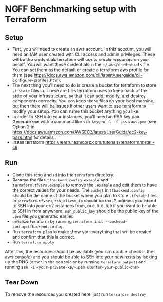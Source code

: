 # NGFF Benchmarking setup with Terraform

## Setup
* First, you will need to create an aws account. In this account, you will need an IAM user created with CLI access and admin privileges. These will be the credentials terraform will use to create resources on your behalf. You will want these credentials in the `~/.aws/credentials` file. You can set them as the default or create a terraform aws profile for them (see https://docs.aws.amazon.com/cli/latest/userguide/cli-configure-profiles.html).
* The next thing you'll need to do is create a bucket for terraform to store `.tfstate` files in. These are files terraform uses to keep track of the state of your infrastructure, so that it can add, modify, and destroy compenents correclty. You can keep these files on your local machine, but then there will be issues if other users want to use terraform to modify your setup. You can name this bucket anything you like.
* In order to SSH into your instances, you'll need an RSA key pair. Generate one with a command like `ssh-keygen -l -f .ssh/aws.pem` (see Option 2 in https://docs.aws.amazon.com/AWSEC2/latest/UserGuide/ec2-key-pairs.html for details).
* Install terraform https://learn.hashicorp.com/tutorials/terraform/install-cli

## Run
* Clone this repo and `cd` into the `terraform` directory.
* Rename the files `tfbackend.config.example` and `terraform.tfvars.example` to remove the `.example` and edit them to have the correct values for your needs. The `bucket` in `tfbackend.config` should be the name of the bucket where you plan to store `.tfstate` files. In `terraform.tfvars`, `ssh_client_ip` should be the IP address you intend to SSH into your ec2 instances from, or `0.0.0.0/0` if you want to be able to SSH in from anywhere. `ssh_public_key` should be the public key of the `.pem` file you generated earlier.
* Initialize terraform by running `terraform init --backend-config=tfbackend.config`.
* Run `terraform plan` to make show you everything that will be created and confirm that this is correct.
* Run `terraform apply`

After this, the resources should be available (you can double-check in the aws console) and you should be able to SSH into your new hosts by looking up the DNS (either in the console or by running `terraform output`) and running `ssh -i <your-private-key>.pem ubuntu@<your-public-dns>`

## Tear Down
To remove the resources you created here, just run `terraform destroy`
